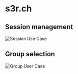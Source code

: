 # s3r.ch

## Session management
![Session Use Case](http://www.plantuml.com/plantuml/proxy?src=https://raw.github.com/FyberLabs/s3r.ch/blob/master/session-uc.wsd)

## Group selection
![Group User Case](http://www.plantuml.com/plantuml/proxy?src=https://raw.github.com/FyberLabs/s3r.ch/blob/master/group-uc.wsd)

